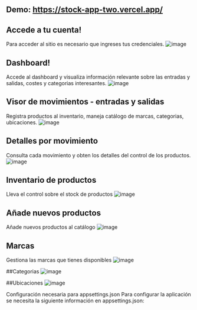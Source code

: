 ## Demo: https://stock-app-two.vercel.app/

## Accede a tu cuenta!
Para acceder al sitio es necesario que ingreses tus credenciales.
![image](https://user-images.githubusercontent.com/68396707/236781992-d6a48565-7608-40b3-8859-535a81d70202.png)

## Dashboard!
Accede al dashboard y visualiza información relevante sobre las entradas y salidas, costes y categorias interesantes.
![image](https://user-images.githubusercontent.com/68396707/236782198-cc33f71c-0560-45c1-9172-b4f415972728.png)

## Visor de movimientos - entradas y salidas
Registra productos al inventario, maneja catálogo de marcas, categorias, ubicaciones.
![image](https://user-images.githubusercontent.com/68396707/236781833-04a4c7ae-dd64-4dda-a617-36371629123a.png)

## Detalles por movimiento
Consulta cada movimiento y obten los detalles del control de los productos.
![image](https://user-images.githubusercontent.com/68396707/236783481-96be0f19-73b7-4dd4-a210-8d88f3b3cac3.png)


## Inventario de productos
Lleva el control sobre el stock de productos
![image](https://user-images.githubusercontent.com/68396707/236782387-4ddf4eb7-0ab1-40e8-9ec4-a8f3aaea3c3b.png)

## Añade nuevos productos
Añade nuevos productos al catálogo
![image](https://user-images.githubusercontent.com/68396707/236782777-4906ae93-2c8f-4d4e-99e0-df4eaf57aa97.png)

## Marcas
Gestiona las marcas que tienes disponibles
![image](https://user-images.githubusercontent.com/68396707/236782882-bc7889c1-50cb-4d08-88db-1250041be2b4.png)

##Categorias
![image](https://user-images.githubusercontent.com/68396707/236783024-b126f20f-b6b3-4578-b432-65e27ad0027b.png)

##Ubicaciones
![image](https://user-images.githubusercontent.com/68396707/236783096-a7b99c63-ca4b-4f88-924f-fcb9b6db7d84.png)

Configuración necesaria para appsettings.json
Para configurar la aplicación se necesita la siguiente información en appsettings.json:
